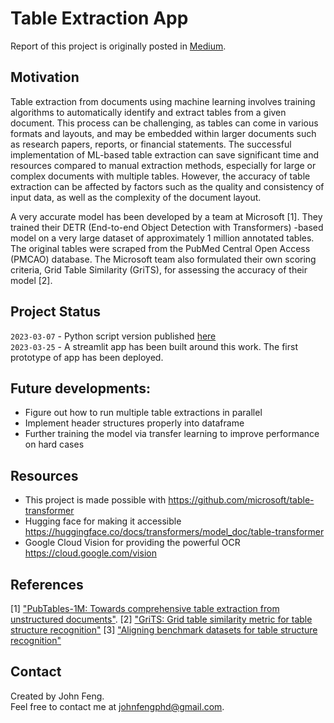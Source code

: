 # Table Extraction App
Report of this project is originally posted in 
[Medium](https://johnfengphd.medium.com/table-extraction-with-pre-trained-ml-model-f638dfd4bdb7). <!-- If you have the project hosted somewhere, include the link here. -->

<!-- ![Example screenshot](header_te.png) -->

## Motivation

Table extraction from documents using machine learning involves training algorithms to automatically identify and extract tables from a given document. This process can be challenging, as tables can come in various formats and layouts, and may be embedded within larger documents such as research papers, reports, or financial statements. The successful implementation of ML-based table extraction can save significant time and resources compared to manual extraction methods, especially for large or complex documents with multiple tables. However, the accuracy of table extraction can be affected by factors such as the quality and consistency of input data, as well as the complexity of the document layout.

A very accurate model has been developed by a team at Microsoft [1]. They trained their DETR (End-to-end Object Detection with Transformers) -based model on a very large dataset of approximately 1 million annotated tables. The original tables were scraped from the PubMed Central Open Access (PMCAO) database. The Microsoft team also formulated their own scoring criteria, Grid Table Similarity (GriTS), for assessing the accuracy of their model [2].

<!-- ## Technologies Used
- Tech 1 - version 1.0
- Tech 2 - version 2.0
- Tech 3 - version 3.0


## Features
List the ready features here:
- Awesome feature 1
- Awesome feature 2
- Awesome feature 3 -->


<!-- If you have screenshots you'd like to share, include them here. -->


## Project Status
`2023-03-07` - Python script version published [here](https://github.com/johnnykfeng/sigtica-table-extraction) <br>
`2023-03-25` - A streamlit app has been built around this work. The first prototype of app has been deployed.

## Future developments:
- Figure out how to run multiple table extractions in parallel
- Implement header structures properly into dataframe
- Further training the model via transfer learning to improve performance on hard cases

## Resources
- This project is made possible with https://github.com/microsoft/table-transformer
- Hugging face for making it accessible https://huggingface.co/docs/transformers/model_doc/table-transformer
- Google Cloud Vision for providing the powerful OCR https://cloud.google.com/vision

## References
[1] ["PubTables-1M: Towards comprehensive table extraction from unstructured documents"](https://openaccess.thecvf.com/content/CVPR2022/html/Smock_PubTables-1M_Towards_Comprehensive_Table_Extraction_From_Unstructured_Documents_CVPR_2022_paper.html).
[2] ["GriTS: Grid table similarity metric for table structure recognition"](https://arxiv.org/abs/2203.12555)
[3] ["Aligning benchmark datasets for table structure recognition"](https://arxiv.org/abs/2303.00716)

## Contact
Created by John Feng. <br>
Feel free to contact me at johnfengphd@gmail.com.


<!-- Optional -->
<!-- ## License -->
<!-- This project is open source and available under the [... License](). -->

<!-- You don't have to include all sections - just the one's relevant to your project -->

[def]: #contact